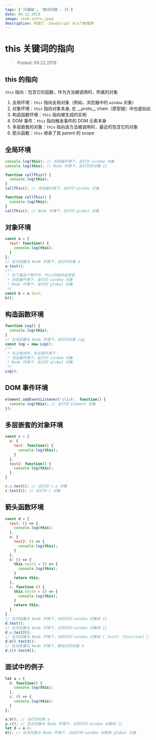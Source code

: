 ```yaml
---
tags: ['JS基础', '面试问题 - JS']
date: 09.22.2019
image: /es6-intro.jpeg
description: 开始了，JavaScript 从入门到放弃
---
```


# this 关键词的指向

> Posted: 09.22.2019

<Tag />

## this 的指向

`this` 指向：包含它的函数，作为方法被调用时，所属的对象

1. 全局环境：`this` 指向全局对象（例如，浏览器中的 `window` 对象）
2. 对象环境：`this` 指向对象本身, 在 \_\_proto\_\_ chain（原型链）中也是如此
3. 构造函数环境：`this` 指向被生成的实例
4. DOM 事件：`this` 指向触发事件的 DOM 元素本身
5. 多层嵌套的对象：`this` 指向该方法被调用时，最近的包含它的对象
6. 箭头函数：`this` 继承了其 parent 的 scope

## 全局环境

```javascript
console.log(this); // 浏览器环境下，会打印 window 对象
console.log(this); // Node 环境下，会打印空对象 {}

function callThis() {
  console.log(this);
}
callThis(); // 浏览器环境下，会打印 window 对象

function callThis() {
  console.log(this);
}
callThis(); // Node 环境下，会打印 global 对象
```

## 对象环境

```javascript
const a = { 
  test: function() {
    console.log(this);
  }
};
// 在浏览器与 Node 环境下，会打印对象 a
a.test();
/**
 * 在下面这个例子中，this的指向会改变
 * 浏览器环境下，会打印 window 对象
 * Node 环境下，会打印 global 对象
 */
const b = a.test;
b();
```

## 构造函数环境

```javascript
function Log() {
  console.log(this);
}
// 在浏览器与 Node 环境下，会打印对象 Log
const log = new Log();
/**
 * 与之相对的，在全局环境下：
 * 浏览器环境下，会打印 window 对象
 * Node 环境下，会打印 global 对象
 */
Log();
```

## DOM 事件环境

```javascript
element.addEventListener('click', function() {
  console.log(this); // 会打印 element 对象
});
```

## 多层嵌套的对象环境

```javascript
const c = {
  a: {
    test: function() {
      console.log(this);
    }
  },
  test2: function() {
    console.log(this);
  }
}

c.a.test(); // 会打印 c.a 对象
c.test2(); // 会打印 c 对象
```

## 箭头函数环境

```javascript
const d = {
  test: () => {
    console.log(this);
  },
  a: {
    test2: () => {
      console.log(this);
    }
  },
  b: () => {
    this.test3 = () => { 
      console.log(this);
    }
    return this;
  },
  c: function () {
    this.test4 = () => {
      console.log(this);
    }
    return this;
  }
}
// 在浏览器与 Node 环境下，分别打印 window 对象和 {}
d.test();
// 在浏览器与 Node 环境下，分别打印 window 对象和 {}
d.a.test2();
// 在浏览器与 Node 环境下，分别打印 window 对象和 { test3: [Function] }
d.b().test3();
// 在浏览器与 Node 环境下，都会打印对象 d
d.c().test4();
```

## 面试中的例子

```javascript
let a = {
  b: function() {
    console.log(this);
  },
  c: () => {
    console.log(this);
  }
};

a.b(); // 会打印对象 a
a.c(); // 在浏览器与 Node 环境下，分别打印 window 对象和 {}
let d = a.b;
d(); // 在浏览器与 Node 环境下，分别打印 window 对象和 global 对象
```

<Disqus />